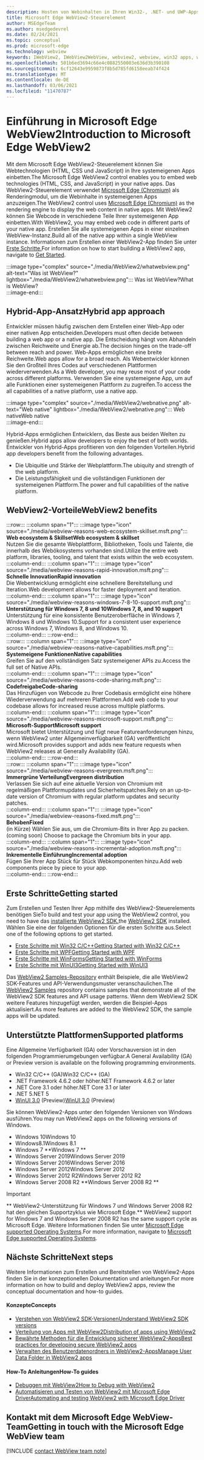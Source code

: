 ```yaml
---
description: Hosten von Webinhalten in Ihren Win32-, .NET- und UWP-Apps mit dem Microsoft Edge WebView2-Steuerelement
title: Microsoft Edge WebView2-Steuerelement
author: MSEdgeTeam
ms.author: msedgedevrel
ms.date: 02/24/2021
ms.topic: conceptual
ms.prod: microsoft-edge
ms.technology: webview
keywords: IWebView2, IWebView2WebView, webview2, webview, win32 apps, win32, edge, ICoreWebView2, CoreWebView2, ICoreWebView2Host, browser control, edge html, Windows Forms, WinForms, WPF, .NET, WinUI, Project Reunion
ms.openlocfilehash: 501b6ed3694c66e4c0882550003e636d3b390108
ms.sourcegitcommit: 6cf12643e9959873f8b5d785fd6158eeab74f424
ms.translationtype: MT
ms.contentlocale: de-DE
ms.lasthandoff: 03/06/2021
ms.locfileid: "11470787"
---
```

# <a name="introduction-to-microsoft-edge-webview2"></a><span data-ttu-id="fdfaf-104">Einführung in Microsoft Edge WebView2</span><span class="sxs-lookup"><span data-stu-id="fdfaf-104">Introduction to Microsoft Edge WebView2</span></span>  

<span data-ttu-id="fdfaf-105">Mit dem Microsoft Edge WebView2-Steuerelement können Sie Webtechnologien \(HTML, CSS und JavaScript\) in Ihre systemeigenen Apps einbetten.</span><span class="sxs-lookup"><span data-stu-id="fdfaf-105">The Microsoft Edge WebView2 control enables you to embed web technologies \(HTML, CSS, and JavaScript\) in your native apps.</span></span>  <span data-ttu-id="fdfaf-106">Das WebView2-Steuerelement verwendet [Microsoft Edge (Chromium)][MicrosoftedgeinsiderMain] als Renderingmodul, um die Webinhalte in systemeigenen Apps anzuzeigen.</span><span class="sxs-lookup"><span data-stu-id="fdfaf-106">The WebView2 control uses [Microsoft Edge (Chromium)][MicrosoftedgeinsiderMain] as the rendering engine to display the web content in native apps.</span></span>  <span data-ttu-id="fdfaf-107">Mit WebView2 können Sie Webcode in verschiedene Teile Ihrer systemeigenen App einbetten.</span><span class="sxs-lookup"><span data-stu-id="fdfaf-107">With WebView2, you may embed web code in different parts of your native app.</span></span>  <span data-ttu-id="fdfaf-108">Erstellen Sie alle systemeigenen Apps in einer einzelnen WebView-Instanz.</span><span class="sxs-lookup"><span data-stu-id="fdfaf-108">Build all of the native app within a single WebView instance.</span></span>  <span data-ttu-id="fdfaf-109">Informationen zum Erstellen einer WebView2-App finden Sie unter [Erste Schritte.](#getting-started)</span><span class="sxs-lookup"><span data-stu-id="fdfaf-109">For information on how to start building a WebView2 app, navigate to [Get Started](#getting-started).</span></span>  

:::image type="complex" source="./media/WebView2/whatwebview.png" alt-text="Was ist WebView?" lightbox="./media/WebView2/whatwebview.png":::
   <span data-ttu-id="fdfaf-111">Was ist WebView?</span><span class="sxs-lookup"><span data-stu-id="fdfaf-111">What is WebView?</span></span>  
:::image-end:::  

## <a name="hybrid-app-approach"></a><span data-ttu-id="fdfaf-112">Hybrid-App-Ansatz</span><span class="sxs-lookup"><span data-stu-id="fdfaf-112">Hybrid app approach</span></span>  

<span data-ttu-id="fdfaf-113">Entwickler müssen häufig zwischen dem Erstellen einer Web-App oder einer nativen App entscheiden.</span><span class="sxs-lookup"><span data-stu-id="fdfaf-113">Developers must often decide between building a web app or a native app.</span></span>  <span data-ttu-id="fdfaf-114">Die Entscheidung hängt vom Abhandeln zwischen Reichweite und Energie ab.</span><span class="sxs-lookup"><span data-stu-id="fdfaf-114">The decision hinges on the trade-off between reach and power.</span></span>  <span data-ttu-id="fdfaf-115">Web-Apps ermöglichen eine breite Reichweite.</span><span class="sxs-lookup"><span data-stu-id="fdfaf-115">Web apps allow for a broad reach.</span></span>  <span data-ttu-id="fdfaf-116">Als Webentwickler können Sie den Großteil Ihres Codes auf verschiedenen Plattformen wiederverwenden.</span><span class="sxs-lookup"><span data-stu-id="fdfaf-116">As a Web developer, you may reuse most of your code across different platforms.</span></span>  <span data-ttu-id="fdfaf-117">Verwenden Sie eine systemeigene App, um auf alle Funktionen einer systemeigenen Plattform zu zugreifen.</span><span class="sxs-lookup"><span data-stu-id="fdfaf-117">To access the all capabilities of a native platform, use a native app.</span></span>  

:::image type="complex" source="./media/WebView2/webnative.png" alt-text="Web native" lightbox="./media/WebView2/webnative.png":::
   <span data-ttu-id="fdfaf-119">Web native</span><span class="sxs-lookup"><span data-stu-id="fdfaf-119">Web native</span></span>  
:::image-end:::  

<span data-ttu-id="fdfaf-120">Hybrid-Apps ermöglichen Entwicklern, das Beste aus beiden Welten zu genießen.</span><span class="sxs-lookup"><span data-stu-id="fdfaf-120">Hybrid apps allow developers to enjoy the best of both worlds.</span></span>  <span data-ttu-id="fdfaf-121">Entwickler von Hybrid-Apps profitieren von den folgenden Vorteilen.</span><span class="sxs-lookup"><span data-stu-id="fdfaf-121">Hybrid app developers benefit from the following advantages.</span></span>  

*   <span data-ttu-id="fdfaf-122">Die Ubiquitie und Stärke der Webplattform.</span><span class="sxs-lookup"><span data-stu-id="fdfaf-122">The ubiquity and strength of the web platform.</span></span>  
*   <span data-ttu-id="fdfaf-123">Die Leistungsfähigkeit und die vollständigen Funktionen der systemeigenen Plattform.</span><span class="sxs-lookup"><span data-stu-id="fdfaf-123">The power and full capabilities of the native platform.</span></span>  
    
## <a name="webview2-benefits"></a><span data-ttu-id="fdfaf-124">WebView2-Vorteile</span><span class="sxs-lookup"><span data-stu-id="fdfaf-124">WebView2 benefits</span></span>   

<!--  
:::image type="complex" source="./media/WebView2/webviewreasons.png" alt-text="WebView reasons" lightbox="./media/WebView2/webviewreasons.png":::
   WebView reasons  
:::image-end:::  
-->  

:::row:::
   :::column span="1":::
      :::image type="icon" source="./media/webview-reasons-web-ecosystem-skillset.msft.png":::  
      **<span data-ttu-id="fdfaf-125">Web ecosystem \& Skillset</span><span class="sxs-lookup"><span data-stu-id="fdfaf-125">Web ecosystem \& skillset</span></span>**  
      <span data-ttu-id="fdfaf-126">Nutzen Sie die gesamte Webplattform, Bibliotheken, Tools und Talente, die innerhalb des Webökosystems vorhanden sind.</span><span class="sxs-lookup"><span data-stu-id="fdfaf-126">Utilize the entire web platform, libraries, tooling, and talent that exists within the web ecosystem.</span></span>  
   :::column-end:::
   :::column span="1":::
      :::image type="icon" source="./media/webview-reasons-rapid-innovation.msft.png":::  
      **<span data-ttu-id="fdfaf-127">Schnelle Innovation</span><span class="sxs-lookup"><span data-stu-id="fdfaf-127">Rapid innovation</span></span>**  
      <span data-ttu-id="fdfaf-128">Die Webentwicklung ermöglicht eine schnellere Bereitstellung und Iteration.</span><span class="sxs-lookup"><span data-stu-id="fdfaf-128">Web development allows for faster deployment and iteration.</span></span>  
   :::column-end:::
   :::column span="1":::
      :::image type="icon" source="./media/webview-reasons-windows-7-8-10-support.msft.png":::  
      **<span data-ttu-id="fdfaf-129">Unterstützung für Windows 7, 8 und 10</span><span class="sxs-lookup"><span data-stu-id="fdfaf-129">Windows 7, 8, and 10 support</span></span>**  
      <span data-ttu-id="fdfaf-130">Unterstützung für eine konsistente Benutzeroberfläche in Windows 7, Windows 8 und Windows 10.</span><span class="sxs-lookup"><span data-stu-id="fdfaf-130">Support for a consistent user experience across Windows 7, Windows 8, and Windows 10.</span></span>  
   :::column-end:::
:::row-end:::  
:::row:::
   :::column span="1":::
      :::image type="icon" source="./media/webview-reasons-native-capabilities.msft.png":::  
      **<span data-ttu-id="fdfaf-131">Systemeigene Funktionen</span><span class="sxs-lookup"><span data-stu-id="fdfaf-131">Native capabilities</span></span>**  
      <span data-ttu-id="fdfaf-132">Greifen Sie auf den vollständigen Satz systemeigener APIs zu.</span><span class="sxs-lookup"><span data-stu-id="fdfaf-132">Access the full set of Native APIs.</span></span>  
   :::column-end:::
   :::column span="1":::
      :::image type="icon" source="./media/webview-reasons-code-sharing.msft.png":::  
      **<span data-ttu-id="fdfaf-133">Codefreigabe</span><span class="sxs-lookup"><span data-stu-id="fdfaf-133">Code-sharing</span></span>**  
      <span data-ttu-id="fdfaf-134">Das Hinzufügen von Webcode zu Ihrer Codebasis ermöglicht eine höhere Wiederverwendung auf mehreren Plattformen.</span><span class="sxs-lookup"><span data-stu-id="fdfaf-134">Add web code to your codebase allows for increased reuse across multiple platforms.</span></span>  
   :::column-end:::
   :::column span="1":::
      :::image type="icon" source="./media/webview-reasons-microsoft-support.msft.png":::  
      **<span data-ttu-id="fdfaf-135">Microsoft-Support</span><span class="sxs-lookup"><span data-stu-id="fdfaf-135">Microsoft support</span></span>**  
      <span data-ttu-id="fdfaf-136">Microsoft bietet Unterstützung und fügt neue Featureanforderungen hinzu, wenn WebView2 unter Allgemeinverfügbarkeit \(GA\) veröffentlicht wird.</span><span class="sxs-lookup"><span data-stu-id="fdfaf-136">Microsoft provides support and adds new feature requests when WebView2 releases at Generally Availability \(GA\).</span></span>  
   :::column-end:::
:::row-end:::  
:::row:::
   :::column span="1":::
      :::image type="icon" source="./media/webview-reasons-evergreen.msft.png":::  
      **<span data-ttu-id="fdfaf-137">Immergrüne Verteilung</span><span class="sxs-lookup"><span data-stu-id="fdfaf-137">Evergreen distribution</span></span>**  
      <span data-ttu-id="fdfaf-138">Verlassen Sie sich auf eine aktuelle Version von Chromium mit regelmäßigen Plattformupdates und Sicherheitspatches.</span><span class="sxs-lookup"><span data-stu-id="fdfaf-138">Rely on an up-to-date version of Chromium with regular platform updates and security patches.</span></span>  
   :::column-end:::
   :::column span="1":::
      :::image type="icon" source="./media/webview-reasons-fixed.msft.png":::  
      **<span data-ttu-id="fdfaf-139">Behoben</span><span class="sxs-lookup"><span data-stu-id="fdfaf-139">Fixed</span></span>**  
      <span data-ttu-id="fdfaf-140">\(in Kürze\) Wählen Sie aus, um die Chromium-Bits in Ihrer App zu packen.</span><span class="sxs-lookup"><span data-stu-id="fdfaf-140">\(coming soon\)  Choose to package the Chromium bits in your app.</span></span>  
   :::column-end:::
   :::column span="1":::
      :::image type="icon" source="./media/webview-reasons-incremental-adoption.msft.png":::  
      **<span data-ttu-id="fdfaf-141">Inkrementelle Einführung</span><span class="sxs-lookup"><span data-stu-id="fdfaf-141">Incremental adoption</span></span>**  
      <span data-ttu-id="fdfaf-142">Fügen Sie Ihrer App Stück für Stück Webkomponenten hinzu.</span><span class="sxs-lookup"><span data-stu-id="fdfaf-142">Add web components piece by piece to your app.</span></span>  
   :::column-end:::
:::row-end:::  

## <a name="getting-started"></a><span data-ttu-id="fdfaf-143">Erste Schritte</span><span class="sxs-lookup"><span data-stu-id="fdfaf-143">Getting started</span></span>  

<span data-ttu-id="fdfaf-144">Zum Erstellen und Testen Ihrer App mithilfe des WebView2-Steuerelements benötigen Sie</span><span class="sxs-lookup"><span data-stu-id="fdfaf-144">To build and test your app using the WebView2 control, you need to have</span></span> <!--both [Microsoft Edge (Chromium)][MicrosoftedgeinsiderDownload] and  --><span data-ttu-id="fdfaf-145">das [installierte WebView2 SDK.][NugetPackagesMicrosoftWebWebView2]</span><span class="sxs-lookup"><span data-stu-id="fdfaf-145">the [WebView2 SDK][NugetPackagesMicrosoftWebWebView2] installed.</span></span>  <span data-ttu-id="fdfaf-146">Wählen Sie eine der folgenden Optionen für die ersten Schritte aus.</span><span class="sxs-lookup"><span data-stu-id="fdfaf-146">Select one of the following options to get started.</span></span>  

*   [<span data-ttu-id="fdfaf-147">Erste Schritte mit Win32 C/C++</span><span class="sxs-lookup"><span data-stu-id="fdfaf-147">Getting Started with Win32 C/C++</span></span>][Webview2GettingstartedWin32]  
*   [<span data-ttu-id="fdfaf-148">Erste Schritte mit WPF</span><span class="sxs-lookup"><span data-stu-id="fdfaf-148">Getting Started with WPF</span></span>][Webview2GettingstartedWpf]  
*   [<span data-ttu-id="fdfaf-149">Erste Schritte mit WinForms</span><span class="sxs-lookup"><span data-stu-id="fdfaf-149">Getting Started with WinForms</span></span>][Webview2GettingstartedWinforms]  
*   [<span data-ttu-id="fdfaf-150">Erste Schritte mit WinUI3</span><span class="sxs-lookup"><span data-stu-id="fdfaf-150">Getting Started with WinUI3</span></span>][Webview2GettingstartedWinui]  

<span data-ttu-id="fdfaf-151">Das [WebView2 Samples-Repository][GithubMicrosoftedgeWebview2samples] enthält Beispiele, die alle WebView2 SDK-Features und API-Verwendungsmuster veranschaulichen.</span><span class="sxs-lookup"><span data-stu-id="fdfaf-151">The [WebView2 Samples][GithubMicrosoftedgeWebview2samples] repository contains samples that demonstrate all of the WebView2 SDK features and API usage patterns.</span></span>  <span data-ttu-id="fdfaf-152">Wenn dem WebView2 SDK weitere Features hinzugefügt werden, werden die Beispiel-Apps aktualisiert.</span><span class="sxs-lookup"><span data-stu-id="fdfaf-152">As more features are added to the WebView2 SDK, the sample apps will be updated.</span></span>  

## <a name="supported-platforms"></a><span data-ttu-id="fdfaf-153">Unterstützte Plattformen</span><span class="sxs-lookup"><span data-stu-id="fdfaf-153">Supported platforms</span></span>  

<span data-ttu-id="fdfaf-154">Eine Allgemeine Verfügbarkeit \(GA\) oder Vorschauversion ist in den folgenden Programmierumgebungen verfügbar.</span><span class="sxs-lookup"><span data-stu-id="fdfaf-154">A General Availability \(GA\) or Preview version is available on the following programming environments.</span></span>  

*   <span data-ttu-id="fdfaf-155">Win32 C/C++ \(GA\)</span><span class="sxs-lookup"><span data-stu-id="fdfaf-155">Win32 C/C++ \(GA\)</span></span>  
*   <span data-ttu-id="fdfaf-156">.NET Framework 4.6.2 oder höher</span><span class="sxs-lookup"><span data-stu-id="fdfaf-156">.NET Framework 4.6.2 or later</span></span>  
*   <span data-ttu-id="fdfaf-157">.NET Core 3.1 oder höher</span><span class="sxs-lookup"><span data-stu-id="fdfaf-157">.NET Core 3.1 or later</span></span>  
*   <span data-ttu-id="fdfaf-158">.NET 5</span><span class="sxs-lookup"><span data-stu-id="fdfaf-158">.NET 5</span></span>  
*   <span data-ttu-id="fdfaf-159">[WinUI 3.0][UwpToolkitsWinui3] \(Preview\)</span><span class="sxs-lookup"><span data-stu-id="fdfaf-159">[WinUI 3.0][UwpToolkitsWinui3] \(Preview\)</span></span>  

<span data-ttu-id="fdfaf-160">Sie können WebView2-Apps unter den folgenden Versionen von Windows ausführen.</span><span class="sxs-lookup"><span data-stu-id="fdfaf-160">You may run WebView2 apps on the following versions of Windows.</span></span>  

*   <span data-ttu-id="fdfaf-161">Windows 10</span><span class="sxs-lookup"><span data-stu-id="fdfaf-161">Windows 10</span></span>  
*   <span data-ttu-id="fdfaf-162">Windows8.1</span><span class="sxs-lookup"><span data-stu-id="fdfaf-162">Windows 8.1</span></span>  
*   <span data-ttu-id="fdfaf-163">Windows 7 \*\*</span><span class="sxs-lookup"><span data-stu-id="fdfaf-163">Windows 7 \*\*</span></span>  
*   <span data-ttu-id="fdfaf-164">Windows Server 2019</span><span class="sxs-lookup"><span data-stu-id="fdfaf-164">Windows Server 2019</span></span>  
*   <span data-ttu-id="fdfaf-165">Windows Server 2016</span><span class="sxs-lookup"><span data-stu-id="fdfaf-165">Windows Server 2016</span></span>  
*   <span data-ttu-id="fdfaf-166">Windows Server 2012</span><span class="sxs-lookup"><span data-stu-id="fdfaf-166">Windows Server 2012</span></span>  
*   <span data-ttu-id="fdfaf-167">Windows Server 2012 R2</span><span class="sxs-lookup"><span data-stu-id="fdfaf-167">Windows Server 2012 R2</span></span>  
*   <span data-ttu-id="fdfaf-168">Windows Server 2008 R2 \*\*</span><span class="sxs-lookup"><span data-stu-id="fdfaf-168">Windows Server 2008 R2 \*\*</span></span>  

> [!IMPORTANT]
> <span data-ttu-id="fdfaf-169">\*\* WebView2-Unterstützung für Windows 7 und Windows Server 2008 R2 hat den gleichen Supportzyklus wie Microsoft Edge.</span><span class="sxs-lookup"><span data-stu-id="fdfaf-169">\*\* WebView2 support for Windows 7 and Windows Server 2008 R2 has the same support cycle as Microsoft Edge.</span></span>  <span data-ttu-id="fdfaf-170">Weitere Informationen finden Sie unter [Microsoft Edge supported Operating Systems][DeployedgeMicrosoftEdgeSupportedOS].</span><span class="sxs-lookup"><span data-stu-id="fdfaf-170">For more information, navigate to [Microsoft Edge supported Operating Systems][DeployedgeMicrosoftEdgeSupportedOS].</span></span>  

## <a name="next-steps"></a><span data-ttu-id="fdfaf-171">Nächste Schritte</span><span class="sxs-lookup"><span data-stu-id="fdfaf-171">Next steps</span></span>  

<span data-ttu-id="fdfaf-172">Weitere Informationen zum Erstellen und Bereitstellen von WebView2-Apps finden Sie in der konzeptionellen Dokumentation und anleitungen.</span><span class="sxs-lookup"><span data-stu-id="fdfaf-172">For more information on how to build and deploy WebView2 apps, review the conceptual documentation and how-to guides.</span></span>  

#### <a name="concepts"></a><span data-ttu-id="fdfaf-173">Konzepte</span><span class="sxs-lookup"><span data-stu-id="fdfaf-173">Concepts</span></span>  

*   [<span data-ttu-id="fdfaf-174">Verstehen von WebView2 SDK-Versionen</span><span class="sxs-lookup"><span data-stu-id="fdfaf-174">Understand WebView2 SDK versions</span></span>][Webview2ConceptsVersioning]  
*   [<span data-ttu-id="fdfaf-175">Verteilung von Apps mit WebView2</span><span class="sxs-lookup"><span data-stu-id="fdfaf-175">Distribution of apps using WebView2</span></span>][Webview2ConceptsDistribution]  
*   [<span data-ttu-id="fdfaf-176">Bewährte Methoden für die Entwicklung sicherer WebView2-Apps</span><span class="sxs-lookup"><span data-stu-id="fdfaf-176">Best practices for developing secure WebView2 apps</span></span>][Webview2ConceptsSecurity]  
*   [<span data-ttu-id="fdfaf-177">Verwalten des Benutzerdatenordners in WebView2-Apps</span><span class="sxs-lookup"><span data-stu-id="fdfaf-177">Manage User Data Folder in WebView2 apps</span></span>][Webview2ConceptsUserdatafolder]  
 
#### <a name="how-to-guides"></a><span data-ttu-id="fdfaf-178">How-To Anleitungen</span><span class="sxs-lookup"><span data-stu-id="fdfaf-178">How-To guides</span></span>  

*   [<span data-ttu-id="fdfaf-179">Debuggen mit WebView2</span><span class="sxs-lookup"><span data-stu-id="fdfaf-179">How to Debug with WebView2</span></span>][Webview2HowtoDebug]  
*   [<span data-ttu-id="fdfaf-180">Automatisieren und Testen von WebView2 mit Microsoft Edge Driver</span><span class="sxs-lookup"><span data-stu-id="fdfaf-180">Automating and testing WebView2 with Microsoft Edge Driver</span></span>][Webview2HowtoWebdriver]  

## <a name="getting-in-touch-with-the-microsoft-edge-webview-team"></a><span data-ttu-id="fdfaf-181">Kontakt mit dem Microsoft Edge WebView-Team</span><span class="sxs-lookup"><span data-stu-id="fdfaf-181">Getting in touch with the Microsoft Edge WebView team</span></span>  

[!INCLUDE [contact WebView team note](./includes/contact-webview-team-note.md)]  

<!-- links -->  

[Webview2ConceptsDistribution]: ./concepts/distribution.md "Verteilung von Apps mithilfe von WebView2-| Microsoft Docs"  
[Webview2ConceptsSecurity]: ./concepts/security.md "Bewährte Methoden für die Entwicklung sicherer WebView2-Apps | Microsoft Docs"  
[Webview2ConceptsUserdatafolder]: ./concepts/userdatafolder.md "Verwalten des Benutzerdatenordners | Microsoft Docs"  
[Webview2ConceptsVersioning]: ./concepts/versioning.md "Verstehen der WebView2 SDK-| Microsoft Docs"  
[Webview2GettingstartedWin32]: ./gettingstarted/win32.md "Erste Schritte mit WebView2 | Microsoft Docs"  
[Webview2GettingstartedWinforms]: ./gettingstarted/winforms.md "Erste Schritte mit WebView2 in Windows Forms-Apps (Vorschau) | Microsoft Docs"  
[Webview2GettingstartedWinui]: ./gettingstarted/winui.md "Erste Schritte mit WebView2 in WinUI3 (Vorschau) | Microsoft Docs"  
[Webview2GettingstartedWpf]: ./gettingstarted/wpf.md "Erste Schritte mit WebView2 in WPF (Preview) | Microsoft Docs"  
[Webview2HowtoDebug]: ./howto/debug.md "Debuggen mit WebView2-| Microsoft Docs"  
[Webview2HowtoWebdriver]: ./howto/webdriver.md "Automatisieren und Testen von WebView2 mit Microsoft Edge Driver | Microsoft Docs"  
[Webview2Releasenotes]: ./releasenotes.md "Versionshinweise für WebView2 SDK | Microsoft Docs"  

[UwpToolkitsWinui3]: /uwp/toolkits/winui3/index "Windows UI Library 3 Preview 2 (July 2020) | Microsoft Docs"  

[DeployedgeMicrosoftEdgeSupportedOS]: /deployedge/microsoft-edge-supported-operating-systems "Microsoft Edge unterstützte Betriebssysteme | Microsoft Docs"  

[GithubMicrosoftedgeWebview2samples]: https://github.com/MicrosoftEdge/WebView2Samples "WebView2-Beispiele – MicrosoftEdge/WebView2Samples | GitHub"  
[GithubMicrosoftedgeWebviewfeddback]: https://github.com/MicrosoftEdge/WebViewFeedback "WebView Feedback – MicrosoftEdge/WebViewFeedback | GitHub"  

[MicrosoftedgeinsiderMain]: https://www.microsoftedgeinsider.com "Microsoft Edge Insider"  
[MicrosoftedgeinsiderDownload]: https://www.microsoftedgeinsider.com/download "Microsoft Edge Insider herunterladen"  

[NugetPackagesMicrosoftWebWebView2]: https://www.nuget.org/packages/Microsoft.Web.WebView2 "Microsoft.Web.WebView2 | NuGet Gallery"  

